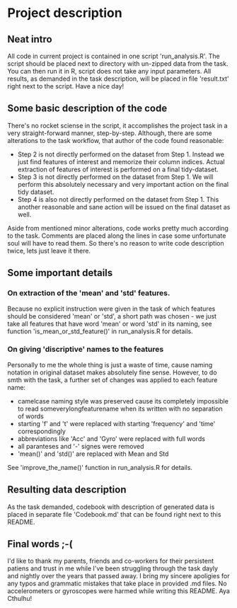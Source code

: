 # Project description



## Neat intro

All code in current project is contained in one script 'run_analysis.R'. The script should be placed
next to directory with un-zipped data from the task. You can then run it in R, script does not take
any input parameters. All results, as demanded in the task description, will be placed in file
'result.txt' right next to the script. Have a nice day!

## Some basic description of the code

There's no rocket sciense in the script, it accomplishes the project task in a very straight-forward
manner, step-by-step. Although, there are some alterations to the task workflow, that author of the
code found reasonable:

* Step 2 is not directly performed on the dataset from Step 1. Instead we just find features of interest and memorize their column indices. Actual extraction of features of interest is performed on a final tidy-dataset.
* Step 3 is not directly performed on the dataset from Step 1. We will perform this absolutely necessary and very important action on the final tidy dataset. 
* Step 4 is also not directly performed on the dataset from Step 1. This another reasonable and sane action will be issued on the final dataset as well.

Aside from mentioned minor alterations, code works pretty much according to the task. Comments are
placed along the lines in case some unfortunate soul will have to read them. So there's no reason to write
code description twice, lets just leave it there.

## Some important details

### On extraction of the 'mean' and 'std' features.
Because no explicit instruction were given in the task of which features should be considered 'mean'
or 'std', a short path was chosen - we just take all features that have word 'mean' or word 'std'
in its naming, see function 'is_mean_or_std_feature()' in run_analysis.R for details.
### On giving 'discriptive' names to the features
Personally to me the whole thing is just a waste of time, cause naming notation in original dataset
makes absolutely fine sense. However, to do smth with the task, a further set of changes was applied
to each feature name:
* camelcase naming style was preserved cause its completely impossible to read someverylongfeaturename when its written with no separation of words
* starting 'f' and 't' were replaced with starting 'frequency' and 'time' correspondingly
* abbreviations like 'Acc' and 'Gyro' were replaced with full words
* all paranteses and '-' signes were removed
* 'mean()' and 'std()' are replaced with Mean and Std

See 'improve_the_name()' function in run_analysis.R for details.

## Resulting data description 
As the task demanded, codebook with description of generated data is placed in separate file
'Codebook.md' that can be found right next to this README.

## Final words ;-(

I'd like to thank my parents, friends and co-workers for their persistent patiens and trust in me
while I've been struggling through the task dayly and nightly over the years that passed away.
I bring my sincere apoligies for any typos and grammatic mistakes that take place in provided .md files.
No accelerometers or gyroscopes were harmed while writing this README. Aya Cthulhu!